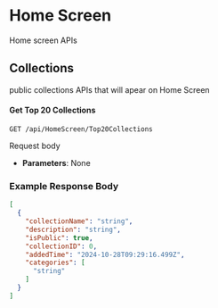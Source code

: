 
# Home Screen
Home screen APIs

## Collections
public collections APIs that will apear on Home Screen

#### Get Top 20 Collections 

```http
GET /api/HomeScreen/Top20Collections
```
Request body
- **Parameters**: None

### Example Response Body
```json
[
  {
    "collectionName": "string",
    "description": "string",
    "isPublic": true,
    "collectionID": 0,
    "addedTime": "2024-10-28T09:29:16.499Z",
    "categories": [
      "string"
    ]
  }
]

```
